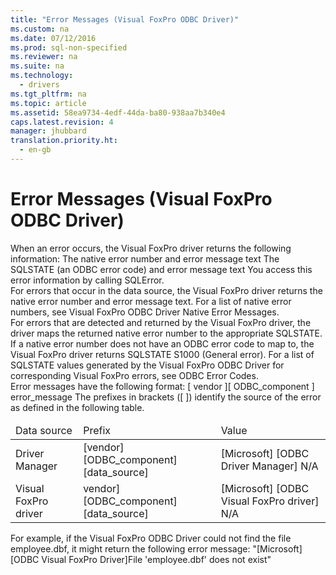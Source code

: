 ```yaml
---
title: "Error Messages (Visual FoxPro ODBC Driver)"
ms.custom: na
ms.date: 07/12/2016
ms.prod: sql-non-specified
ms.reviewer: na
ms.suite: na
ms.technology: 
  - drivers
ms.tgt_pltfrm: na
ms.topic: article
ms.assetid: 58ea9734-4edf-44da-ba80-938aa7b340e4
caps.latest.revision: 4
manager: jhubbard
translation.priority.ht: 
  - en-gb
---
```

# Error Messages (Visual FoxPro ODBC Driver)
<?xml version="1.0" encoding="utf-8"?>
<developerReferenceWithoutSyntaxDocument xmlns="http://ddue.schemas.microsoft.com/authoring/2003/5" xmlns:xlink="http://www.w3.org/1999/xlink" xmlns:xsi="http://www.w3.org/2001/XMLSchema-instance" xsi:schemaLocation="http://ddue.schemas.microsoft.com/authoring/2003/5 http://dduestorage.blob.core.windows.net/ddueschema/developer.xsd">
  <introduction>
    <para>When an error occurs, the Visual FoxPro driver returns the following information:

</para>
    <list class="bullet">
      <listItem>
        <para>The native error number and error message text</para>
      </listItem>
      <listItem>
        <para>The SQLSTATE (an ODBC error code) and error message text</para>
      </listItem>
    </list>
    <para>You access this error information by calling <legacyLink xlink:href="8315ec16-1c22-447a-a577-39bd94f61070">SQLError</legacyLink>.</para>
  </introduction>
  <section>
    <title>Native Errors</title>
    <content>
      <para>For errors that occur in the data source, the Visual FoxPro driver returns the native error number and error message text. For a list of native error numbers, see <legacyLink xlink:href="7b2622e8-ccee-4853-9171-4fb10de0461d">Visual FoxPro ODBC Driver Native Error Messages</legacyLink>.</para>
    </content>
  </section>
  <section>
    <title>SQLSTATE (ODBC Error Codes)</title>
    <content>
      <para>For errors that are detected and returned by the Visual FoxPro driver, the driver maps the returned native error number to the appropriate SQLSTATE. If a native error number does not have an ODBC error code to map to, the Visual FoxPro driver returns SQLSTATE S1000 (General error).</para>
      <para>For a list of SQLSTATE values generated by the Visual FoxPro ODBC Driver for corresponding Visual FoxPro errors, see <legacyLink xlink:href="9b4251f2-6fa6-49df-8abf-7cc1cc35d1c8">ODBC Error Codes</legacyLink>.</para>
    </content>
  </section>
  <section>
    <title>Syntax</title>
    <content>
      <para>Error messages have the following format:</para>
      <para>
        <legacyBold>[</legacyBold>
        <legacyItalic>vendor</legacyItalic>
        <legacyBold>][</legacyBold>
        <legacyItalic>ODBC_component</legacyItalic>
        <legacyBold>]</legacyBold>
        <legacyItalic>error_message</legacyItalic>
      </para>
      <para>The prefixes in brackets ([ ]) identify the source of the error as defined in the following table.</para>
      <table xmlns:caps="http://schemas.microsoft.com/build/caps/2013/11">
        <thead>
          <tr>
            <TD>
              <para>Data source</para>
            </TD>
            <TD>
              <para>Prefix</para>
            </TD>
            <TD>
              <para>Value</para>
            </TD>
          </tr>
        </thead>
        <tbody>
          <tr>
            <TD>
              <para>Driver Manager</para>
            </TD>
            <TD>
              <para>[vendor]
[ODBC_component]
[data_source]</para>
            </TD>
            <TD>
              <para>[Microsoft]
[ODBC Driver Manager]
N/A</para>
            </TD>
          </tr>
          <tr>
            <TD>
              <para>Visual FoxPro driver</para>
            </TD>
            <TD>
              <para>vendor]
[ODBC_component]
[data_source]</para>
            </TD>
            <TD>
              <para>[Microsoft]
[ODBC Visual FoxPro driver]
N/A</para>
            </TD>
          </tr>
        </tbody>
      </table>
      <para>For example, if the Visual FoxPro ODBC Driver could not find the file employee.dbf, it might return the following error message:</para>
      <para>"[<legacyItalic>Microsoft</legacyItalic>][<legacyItalic>ODBC Visual FoxPro Driver</legacyItalic>]File 'employee.dbf' does not exist"</para>
    </content>
  </section>
  <relatedTopics />
</developerReferenceWithoutSyntaxDocument>